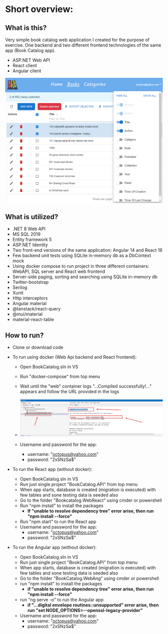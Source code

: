 Short overview:
===============




What is this?
-------------

Very simple book catalog web application I created for the purpose of exercise. 
One backend and two different frontend technologies of the same app (Book Catalog app).

- ASP.NET Web API
- React client
- Angular client

![screenshot](doc/reactAppScreenshot.png "app screenshot")




What is utilized?
-------------------

* .NET 8 Web API
* MS SQL 2019
* Entity framework 5
* ASP.NET Identity
* Two front-end versions of the same application: Angular 14 and React 18
* Few backend unit tests using SQLite in-memory db as a DbContext mock
* Using docker compose to run project in three different containers: WebAPI, SQL server and React web frontend
* Server-side paging, sorting and searching using SQLite in-memory db
* Twitter-bootstrap 
* Serilog
* Xunit
* Http interceptors
* Angular material
* @tanstack/react-query
* @mui/material
* material-react-table



How to run?
-----------

* Clone or download code

* To run using docker (Web Api backend and React frontend):
  - Open BookCatalog.sln in VS
  - Run "docker-compose" from top menu
  - Wait until the "web" container logs "...Compiled successfully!..." appears and follow the URL provided in the logs
    
  - ![screenshot](doc/dockersScreenshots.png "running dockers screenshot")
  - Username and password for the app:
    - username: "octopus@yahoo.com"
    - password: "2xSNzSa$"

* To run the React app (without docker):
  - Open BookCatalog.sln in VS
  - Run just single project "BookCatalog.API" from top menu
  - When app starts, database is created (migration is executed) with few tables and sone testing data is seeded also
  - Go to the folder "Bookcatalog.WebReact" using cmder or powershell 
  - Run "npm install" to install the packages
    - <strong>If "unable to resolve dependency tree" error arise, then run "npm install --force"</strong>
  - Run "npm start" to run the React app
  - Username and password for the app:
    - username: "octopus@yahoo.com"
    - password: "2xSNzSa$"
      

* To run the Angular app (without docker):
  - Open BookCatalog.sln in VS
  - Run just single project "BookCatalog.API" from top menu
  - When app starts, database is created (migration is executed) with few tables and sone testing data is seeded also
  - Go to the folder "BookCatalog.WebAng" using cmder or powershell 
  - run "npm install" to install the packages
    - <strong>if "unable to resolve dependency tree" error arise, then run "npm install --force"</strong>
  - run "ng serve -o" to run the Angular app
    - <strong>if "...digital envelope routines::unsupported" error arise, then run "set NODE_OPTIONS=--openssl-legacy-provider"</strong>
  - Username and password for the app:
    - username: "octopus@yahoo.com"
    - password: "2xSNzSa$"
